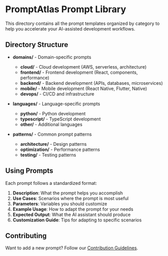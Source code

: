 # PromptAtlas Prompt Library

This directory contains all the prompt templates organized by category to help you accelerate your AI-assisted development workflows.

## Directory Structure

- **domains/** - Domain-specific prompts
  - **cloud/** - Cloud development (AWS, serverless, architecture)
  - **frontend/** - Frontend development (React, components, performance)
  - **backend/** - Backend development (APIs, databases, microservices)
  - **mobile/** - Mobile development (React Native, Flutter, Native)
  - **devops/** - CI/CD and infrastructure

- **languages/** - Language-specific prompts
  - **python/** - Python development
  - **typescript/** - TypeScript development
  - **other/** - Additional languages

- **patterns/** - Common prompt patterns
  - **architecture/** - Design patterns
  - **optimization/** - Performance patterns
  - **testing/** - Testing patterns

## Using Prompts

Each prompt follows a standardized format:

1. **Description**: What the prompt helps you accomplish
2. **Use Cases**: Scenarios where the prompt is most useful
3. **Parameters**: Variables you should customize
4. **Example Usage**: How to adapt the prompt for your needs
5. **Expected Output**: What the AI assistant should produce
6. **Customization Guide**: Tips for adapting to specific scenarios

## Contributing

Want to add a new prompt? Follow our [Contribution Guidelines](../guides/CONTRIBUTING.md).
